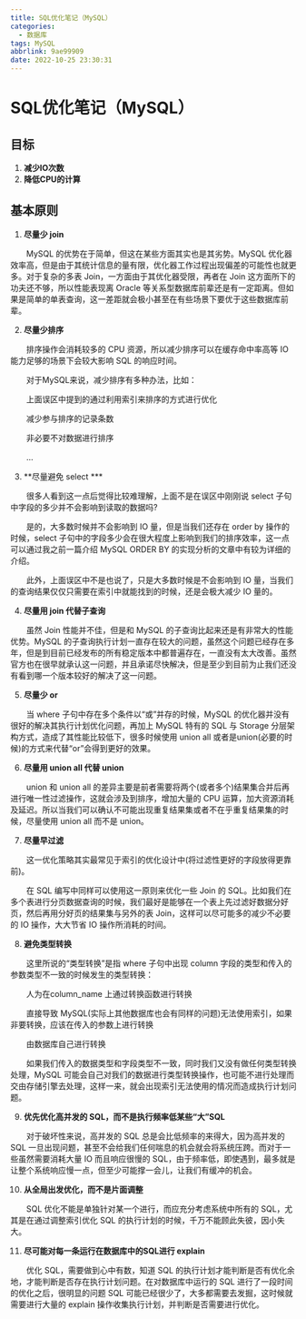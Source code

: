```yaml
---
title: SQL优化笔记（MySQL）
categories:
  - 数据库
tags: MySQL
abbrlink: 9ae99909
date: 2022-10-25 23:30:31
---
```




# SQL优化笔记（MySQL）

## 目标

1. **减少IO次数**
2. **降低CPU的计算**

## 基本原则

1. **尽量少 join**

　　MySQL 的优势在于简单，但这在某些方面其实也是其劣势。MySQL  优化器效率高，但是由于其统计信息的量有限，优化器工作过程出现偏差的可能性也就更多。对于复杂的多表 Join，一方面由于其优化器受限，再者在  Join 这方面所下的功夫还不够，所以性能表现离 Oracle  等关系型数据库前辈还是有一定距离。但如果是简单的单表查询，这一差距就会极小甚至在有些场景下要优于这些数据库前辈。

 

2. **尽量少排序**

　　排序操作会消耗较多的 CPU 资源，所以减少排序可以在缓存命中率高等 IO 能力足够的场景下会较大影响 SQL 的响应时间。

　　对于MySQL来说，减少排序有多种办法，比如：

　　上面误区中提到的通过利用索引来排序的方式进行优化

　　减少参与排序的记录条数

　　非必要不对数据进行排序

　　…

 

3. **尽量避免 select ***

　　很多人看到这一点后觉得比较难理解，上面不是在误区中刚刚说 select 子句中字段的多少并不会影响到读取的数据吗?

　　是的，大多数时候并不会影响到 IO 量，但是当我们还存在 order by 操作的时候，select 子句中的字段多少会在很大程度上影响到我们的排序效率，这一点可以通过我之前一篇介绍 MySQL ORDER BY 的实现分析的文章中有较为详细的介绍。

　　此外，上面误区中不是也说了，只是大多数时候是不会影响到 IO 量，当我们的查询结果仅仅只需要在索引中就能找到的时候，还是会极大减少 IO 量的。

 

4. **尽量用 join 代替子查询**

　　虽然 Join 性能并不佳，但是和 MySQL 的子查询比起来还是有非常大的性能优势。MySQL  的子查询执行计划一直存在较大的问题，虽然这个问题已经存在多年，但是到目前已经发布的所有稳定版本中都普遍存在，一直没有太大改善。虽然官方也在很早就承认这一问题，并且承诺尽快解决，但是至少到目前为止我们还没有看到哪一个版本较好的解决了这一问题。

 

5. **尽量少 or**

　　当 where 子句中存在多个条件以“或”并存的时候，MySQL 的优化器并没有很好的解决其执行计划优化问题，再加上 MySQL  特有的 SQL 与 Storage 分层架构方式，造成了其性能比较低下，很多时候使用 union all  或者是union(必要的时候)的方式来代替“or”会得到更好的效果。

 

6. **尽量用 union all 代替 union**

　　union 和 union all  的差异主要是前者需要将两个(或者多个)结果集合并后再进行唯一性过滤操作，这就会涉及到排序，增加大量的 CPU  运算，加大资源消耗及延迟。所以当我们可以确认不可能出现重复结果集或者不在乎重复结果集的时候，尽量使用 union all 而不是 union。

 

7. **尽量早过滤**

　　这一优化策略其实最常见于索引的优化设计中(将过滤性更好的字段放得更靠前)。

　　在 SQL 编写中同样可以使用这一原则来优化一些 Join 的  SQL。比如我们在多个表进行分页数据查询的时候，我们最好是能够在一个表上先过滤好数据分好页，然后再用分好页的结果集与另外的表  Join，这样可以尽可能多的减少不必要的 IO 操作，大大节省 IO 操作所消耗的时间。

 

8. **避免类型转换**

　　这里所说的“类型转换”是指 where 子句中出现 column 字段的类型和传入的参数类型不一致的时候发生的类型转换：

　　人为在column_name 上通过转换函数进行转换

　　直接导致 MySQL(实际上其他数据库也会有同样的问题)无法使用索引，如果非要转换，应该在传入的参数上进行转换

　　由数据库自己进行转换

　　如果我们传入的数据类型和字段类型不一致，同时我们又没有做任何类型转换处理，MySQL 可能会自己对我们的数据进行类型转换操作，也可能不进行处理而交由存储引擎去处理，这样一来，就会出现索引无法使用的情况而造成执行计划问题。

 

9. **优先优化高并发的 SQL，而不是执行频率低某些“大”SQL**

　　对于破坏性来说，高并发的 SQL 总是会比低频率的来得大，因为高并发的 SQL  一旦出现问题，甚至不会给我们任何喘息的机会就会将系统压跨。而对于一些虽然需要消耗大量 IO 而且响应很慢的  SQL，由于频率低，即使遇到，最多就是让整个系统响应慢一点，但至少可能撑一会儿，让我们有缓冲的机会。

 

10. **从全局出发优化，而不是片面调整**

　　SQL 优化不能是单独针对某一个进行，而应充分考虑系统中所有的 SQL，尤其是在通过调整索引优化 SQL 的执行计划的时候，千万不能顾此失彼，因小失大。

 

11. **尽可能对每一条运行在数据库中的SQL进行 explain**

　　优化 SQL，需要做到心中有数，知道 SQL 的执行计划才能判断是否有优化余地，才能判断是否存在执行计划问题。在对数据库中运行的  SQL 进行了一段时间的优化之后，很明显的问题 SQL 可能已经很少了，大多都需要去发掘，这时候就需要进行大量的 explain  操作收集执行计划，并判断是否需要进行优化。
